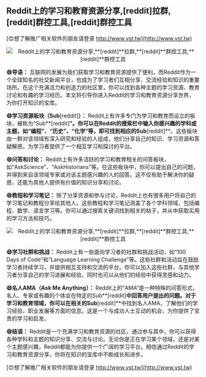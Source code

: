 ## **Reddit上的学习和教育资源分享,**[reddit]**拉群,**[reddit]**群控工具,**[reddit]**群控工具**

[😍想了解推广相关软件的朋友请登录 http://www.vst.tw](http://www.vst.tw)

 <center><img src="https://vst.tw/MP4/tuiguang/png/5.png" alt="Reddit上的学习和教育资源分享,**[reddit]**拉群,**[reddit]**群控工具,**[reddit]**群控工具"></center>

**😄导语：**
互联网的发展为我们获取学习和教育资源提供了便利，而Reddit作为一个全球知名的社交新闻平台，也成为了学习者们互相分享、交流经验和知识的重要场所。在这个充满活力和创造力的社区里，你可以找到各种主题的学习资源、教育讨论和有趣的学习经历。本文将引导你进入Reddit的学习和教育资源分享世界，为你打开知识的宝库。

**😄学习资源板块（Sub**[reddit]**）：**
Reddit上有许多专门为学习和教育而设立的板块，被称为“Sub**[reddit]**”。你可以在Reddit的搜索栏中输入你感兴趣的学科或主题，如“编程”、“历史”、“化学”等，即可找到相应的Sub**[reddit]**。这些板块由一群对该领域有深入研究和经验的人组成，他们分享自己的知识、学习资源和答疑解惑，为学习者提供了一个相互学习和探讨的平台。

**😄问答和讨论：**
Reddit上有许多活跃的学习和教育相关的问答板块，如“AskScience”、“AskHistorians”等。在这些板块中，你可以提出自己的问题，并得到来自该领域专家或对该主题感兴趣的人的回答。这不仅有助于解决你的疑惑，还能为其他人提供有价值的知识分享和讨论。

**😄教程和学习笔记：**
除了分享资源和参与讨论，Reddit上也有很多用户将自己的学习笔记和教程分享给其他人。这些教程和学习笔记涵盖了各个学科领域，包括编程、数学、语言学习等。你可以通过搜索关键词找到相关的帖子，并从中获取实用的学习方法和技巧。

 <center><img src="https://vst.tw/MP4/tuiguang/png/2.png" alt="Reddit上的学习和教育资源分享,**[reddit]**拉群,**[reddit]**群控工具,**[reddit]**群控工具"></center>

**😄学习社群和挑战：**
Reddit上有一些面向学习者的社群和挑战活动，如“100 Days of Code”和“Language Learning Challenge”等。这些社群和活动旨在鼓励学习者持续学习，并提供相互支持和交流的平台。你可以加入这些社群，与其他学习者分享自己的学习进展和经验，同时也可以从他们的经验中获得灵感和动力。

**😄名人AMA（Ask Me Anything）：**
Reddit上的“AMA”是一种特殊的问答形式，名人、专家或有趣的个体会在特定的Sub**[reddit]**中回答用户提出的问题。对于学习和教育领域，你可以在相关的Sub**[reddit]**中找到名人AMA，了解他们的学习经验、职业发展等方面的信息。这是一个与成功人士互动的机会，为你提供了宝贵的学习和启发。

**😄结语：**
Reddit是一个充满学习和教育资源的社区，通过参与其中，你可以获得各种学科和主题的知识分享、交流与讨论。无论你是正在学习某个领域，还是对某个主题感兴趣，Reddit都能为你提供一个广阔的学习平台。相信通过Reddit的学习和教育资源分享，你将在知识的宝库中不断成长和进步。

[😍想了解推广相关软件的朋友请登录 http://www.vst.tw](http://www.vst.tw)




